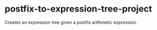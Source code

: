 # postfix-to-expression-tree-project
Creates an expression tree given a postfix arithmetic expression. 
